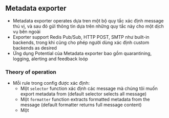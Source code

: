 ## Metadata exporter
- Metadata exporter operates dựa tren một bộ quy tắc xác định message thú vị, và sau đó gửi thông tin dựa trên những quy tắc này cho một dịch vụ bên ngoài
- Exporter support Redis Pub/Sub, HTTP POST, SMTP như built-in backends, trong khi cũng cho phép người dùng xác định custom backends as desired
- Ứng dụng Potential của Metadata exporter bao gồm quarantining, logging, alerting and feedback loóp
### Theory of operation
- Mỗi rule trong config được xác định:
  - Một `selector` function xác định các message mà chúng tôi muốn export metadata from (default selector selects all message)
  - Một `formatter` function extracts formatted metadata from the message (default formatter returns full message content)
  - Một  
